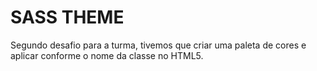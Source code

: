 # SASS THEME

  Segundo desafio para a turma, tivemos que criar uma paleta de cores e aplicar conforme o nome da classe no HTML5.